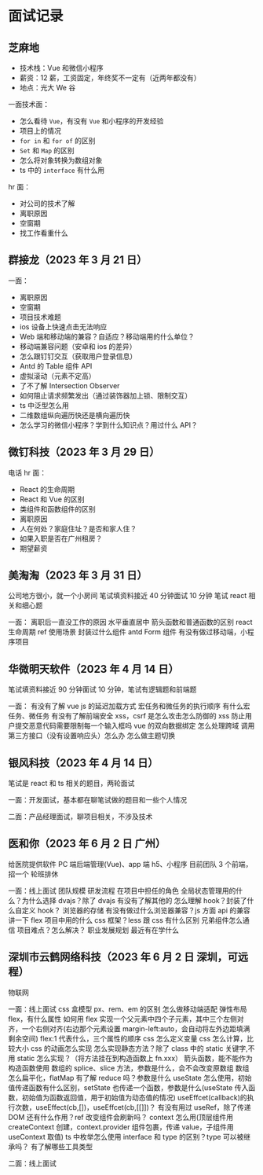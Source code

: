 # 面试记录

## 芝麻地

- 技术栈：Vue 和微信小程序
- 薪资：12 薪，工资固定，年终奖不一定有（近两年都没有）
- 地点：光大 We 谷

一面技术面：

- 怎么看待 `Vue`，有没有 `Vue` 和小程序的开发经验
- 项目上的情况
- `for in` 和 `for of` 的区别
- `Set` 和 `Map` 的区别
- 怎么将对象转换为数组对象
- ts 中的 `interface` 有什么用

hr 面：

- 对公司的技术了解
- 离职原因
- 空窗期
- 找工作看重什么

## 群接龙（2023 年 3 月 21 日）

一面：

- 离职原因
- 空窗期
- 项目技术难题
- ios 设备上快速点击无法响应
- Web 端和移动端的兼容？自适应？移动端用的什么单位？
- 移动端兼容问题（安卓和 ios 的差异）
- 怎么跟钉钉交互（获取用户登录信息）
- Antd 的 Table 组件 API
- 虚拟滚动（元素不定高）
- 了不了解 Intersection Observer
- 如何阻止请求频繁发出（通过装饰器加上锁、限制交互）
- ts 中泛型怎么用
- 二维数组纵向遍历快还是横向遍历快
- 怎么学习的微信小程序？学到什么知识点？用过什么 API？

## 微钉科技（2023 年 3 月 29 日）

电话 hr 面：

- React 的生命周期
- React 和 Vue 的区别
- 类组件和函数组件的区别
- 离职原因
- 人在何处？家庭住址？是否和家人住？
- 如果入职是否在广州租房？
- 期望薪资

## 美淘淘（2023 年 3 月 31 日）

公司地方很小，就一个小房间
笔试填资料接近 40 分钟面试 10 分钟
笔试 react 相关和细心题

一面：
离职后一直没工作的原因
水平垂直居中
箭头函数和普通函数的区别
react 生命周期
ref 使用场景
封装过什么组件
antd Form 组件
有没有做过移动端，小程序项目

## 华微明天软件（2023 年 4 月 14 日）

笔试填资料接近 90 分钟面试 10 分钟，笔试有逻辑题和前端题

一面：
有没有了解 vue
js 的延迟加载方式
宏任务和微任务的执行顺序
有什么宏任务、微任务
有没有了解前端安全
xss，csrf 是怎么攻击怎么防御的
xss 防止用户提交恶意代码需要限制每一个输入框吗
vue 的双向数据绑定
怎么处理跨域
调用第三方接口（没有设置响应头）怎么办
怎么做主题切换

## 银风科技（2023 年 4 月 14 日）

笔试是 react 和 ts 相关的题目，两轮面试

一面：开发面试，基本都在聊笔试做的题目和一些个人情况

二面：产品经理面试，聊项目相关，不涉及技术

## 医和你（2023 年 6 月 2 日 广州）

给医院提供软件
PC 端后端管理(Vue)、app 端 h5、小程序
目前团队 3 个前端，招一个
轮班排休

一面：线上面试
团队规模
研发流程
在项目中担任的角色
全局状态管理用的什么？为什么选择 dvajs？除了 dvajs 有没有了解其他的
怎么理解 hook？封装了什么自定义 hook？
浏览器的存储
有没有做过什么浏览器兼容？js 方面 api 的兼容
讲一下 flex
项目中用的什么 css 框架？less 跟 css 有什么区别
兄弟组件怎么通信
项目难点？怎么解决？
职业发展规划
最近有在学什么

## 深圳市云鹤网络科技（2023 年 6 月 2 日 深圳，可远程）

物联网

一面：线上面试
css 盒模型
px、rem、em 的区别
怎么做移动端适配
弹性布局 flex，有什么属性
如何用 flex 实现一个父元素中四个子元素，其中三个左侧对齐，一个右侧对齐(右边那个元素设置 margin-left:auto，会自动将左外边距填满剩余空间)
flex:1 代表什么，三个属性的顺序
css 怎么定义变量
css 怎么计算，比较大小
css 的动画怎么实现
怎么实现静态方法？除了 class 中的 static 关键字,不用 static 怎么实现？（将方法挂在到构造函数上 fn.xxx）
箭头函数，能不能作为构造函数使用
数组的 splice、slice 方法，参数是什么，会不会改变原数组
数组怎么扁平化，flatMap
有了解 reduce 吗？参数是什么
useState 怎么使用，初始值传递函数有什么区别，setState 也传递一个函数，参数是什么(useState 传入函数，初始值为函数返回值，用于初始值为动态值的情况)
useEffcet(callback)的执行次数，useEffect(cb,[])，useEffcet(cb,[[]])？
有没有用过 useRef，除了传递 DOM 还有什么作用？ref 改变组件会刷新吗？
context 怎么用(顶层组件用 createContext 创建，context.provider 组件包裹，传递 value，子组件用 useContext 取值)
ts 中枚举怎么使用
interface 和 type 的区别？type 可以被继承吗？
有了解哪些工具类型

二面：线上面试

